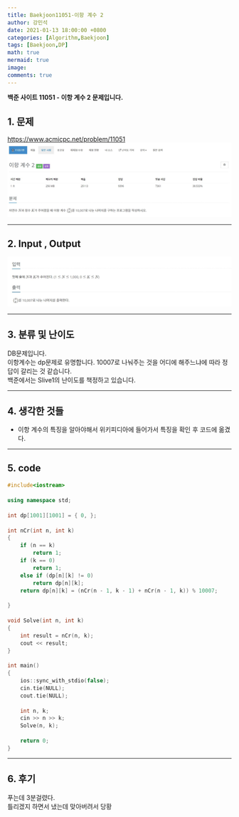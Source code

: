```yaml
---
title: Baekjoon11051-이항 계수 2
author: 강민석
date: 2021-01-13 18:00:00 +0800
categories: [Algorithm,Baekjoon]
tags: [Baekjoon,DP]
math: true
mermaid: true
image: 
comments: true
---
```


**백준 사이트 11051 - 이항 계수 2 문제입니다.**

## 1. 문제
<https://www.acmicpc.net/problem/11051>
![](/assets/img/sample/Baekjoon/11051/Problem.JPG)

-----  

## 2. Input , Output
![](/assets/img/sample/Baekjoon/11051/input.JPG)

-----  

## 3. 분류 및 난이도

DB문제입니다.  
이항계수는 dp문제로 유명합니다. 10007로 나눠주는 것을 어디에 해주느냐에 따라 정답이 갈리는 것 같습니다.  
백준에서는 Slive1의 난이도를 책정하고 있습니다.

-----  

## 4. 생각한 것들

- 이항 계수의 특징을 알아야해서 위키피디아에 들어가서 특징을 확인 후 코드에 옮겼다.

-----  

## 5. code

```c++
#include<iostream>

using namespace std;

int dp[1001][1001] = { 0, };

int nCr(int n, int k)
{
	if (n == k)
		return 1;
	if (k == 0)
		return 1;
	else if (dp[n][k] != 0)
		return dp[n][k];
	return dp[n][k] = (nCr(n - 1, k - 1) + nCr(n - 1, k)) % 10007;

}

void Solve(int n, int k)
{
	int result = nCr(n, k);
	cout << result;
}

int main()
{
	ios::sync_with_stdio(false);
	cin.tie(NULL);
	cout.tie(NULL);

	int n, k;
	cin >> n >> k;
	Solve(n, k);

	return 0;
}
```
-----

## 6. 후기
푸는데 3분걸렸다.  
틀리겠지 하면서 냈는데 맞아버려서 당황






 